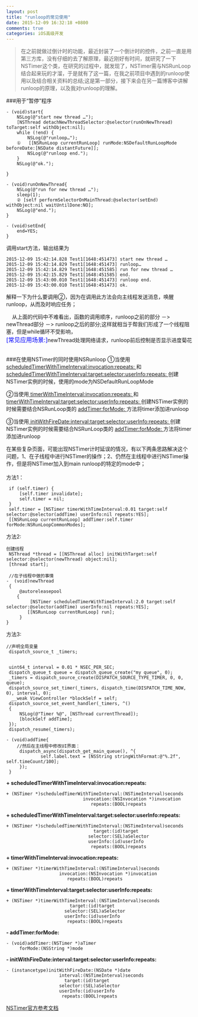 ```yaml
---
layout: post
title: "runloop的常见使用"
date: 2015-12-09 16:32:18 +0800
comments: true
categories: iOS高级开发
---
```

> 在之前就做过倒计时的功能，最近封装了一个倒计时的控件，之前一直是用第三方库，没有仔细的去了解原理，最近刚好有时间，就研究了一下NSTimer这个类，在研究的过程中，就发现了，NSTimer需与NSRunLoop结合起来玩的才溜，于是就有了这一篇，在我之前项目中遇到的runloop使用以及结合相关资料的总结;这是第一部分，接下来会在另一篇博客中讲解runloop的原理，以及我对runloop的理解。

<!--more-->

###用于“暂停”程序
	
	- (void)start{
    	NSLog(@"start new thread …");
    	[NSThread detachNewThreadSelector:@selector(runOnNewThread) toTarget:self withObject:nil];
    	while (!end) {
        	NSLog(@"runloop…");
        ①	[[NSRunLoop currentRunLoop] runMode:NSDefaultRunLoopMode beforeDate:[NSDate distantFuture]];
        	NSLog(@"runloop end.");
	    }
    	NSLog(@"ok.");
    
	}
	
	- (void)runOnNewThread{
		NSLog(@"run for new thread …");
		sleep(1);
		② [self performSelectorOnMainThread:@selector(setEnd) withObject:nil waitUntilDone:NO];
		NSLog(@"end.");
	}
	
	- (void)setEnd{
    	end=YES;
	}
	
调用start方法，输出结果为

	2015-12-09 15:42:14.828 Test1[1648:451473] start new thread …
	2015-12-09 15:42:14.829 Test1[1648:451473] runloop…
	2015-12-09 15:42:14.829 Test1[1648:451585] run for new thread …
	2015-12-09 15:42:15.829 Test1[1648:451585] end.
	2015-12-09 15:43:00.010 Test1[1648:451473] runloop end.
	2015-12-09 15:43:00.010 Test1[1648:451473] ok.
	
解释一下为什么要调用②，因为在调用此方法会向主线程发送消息，唤醒runloop，从而及时响应任务；
  
&nbsp;&nbsp;&nbsp;&nbsp;从上面的代码中不难看出，函数的调用顺序，runloop之前的部分 －> newThread部分 －> runloop之后的部分;这样就相当于帮我们形成了一个线程阻塞，但是while循环不受影响，  
<font color=blue size=3>[常见应用场景:]</font>newThread处理网络请求，runloop前后控制是否显示进度菊花

</br>
###在使用NSTimer的同时使用NSRunloop
①当使用<a href=#2015120901> scheduledTimerWithTimeInterval:invocation:repeats: </a> 和 <a href=#2015120902> scheduledTimerWithTimeInterval:target:selector:userInfo:repeats: </a>创建NSTimer实例的时候，使用的mode为NSDefaultRunLoopMode

②当使用<a href=#2015120903> timerWithTimeInterval:invocation:repeats: </a> 和 <a href=#2015120904> timerWithTimeInterval:target:selector:userInfo:repeats: </a> 创建NSTimer实例的时候需要结合NSRunLoop类的 <a href=#2015120905> addTimer:forMode: </a> 方法将timer添加进runloop

③当使用<a href=#2015120906> initWithFireDate:interval:target:selector:userInfo:repeats: </a> 创建NSTimer实例的时候需要结合NSRunLoop类的 <a href=#2015120905> addTimer:forMode: </a> 方法将timer添加进runloop
	
在某些复杂页面，可能出现NSTimer计时延误的情况，有以下两条思路解决这个问题，1、在子线程中进行NSTimer的操作；2、仍然在主线程中进行NSTimer操作，但是将NSTimer加入到main runloop的特定的mode中；  
</br>
方法1：  

	 if (self.timer) {
         [self.timer invalidate];
         self.timer = nil;
     }
     self.timer = [NSTimer timerWithTimeInterval:0.01 target:self selector:@selector(addTime) userInfo:nil repeats:YES];
     [[NSRunLoop currentRunLoop] addTimer:self.timer forMode:NSRunLoopCommonModes];
     
方法2:  
	
	创建线程
	 NSThread *thread = [[NSThread alloc] initWithTarget:self selector:@selector(newThread) object:nil];
     [thread start];
     
     //在子线程中做的事情 
	-  (void)newThread
	 {
    	 @autoreleasepool
     	{
        	 [NSTimer scheduledTimerWithTimeInterval:2.0 target:self selector:@selector(addTime) userInfo:nil repeats:YES];
         	[[NSRunLoop currentRunLoop] run];
    	 }
	}
	
方法3: 
 
	//声明全局变量
	 dispatch_source_t _timers;
	
	 
     uint64_t interval = 0.01 * NSEC_PER_SEC;
     dispatch_queue_t queue = dispatch_queue_create("my queue", 0);
     _timers = dispatch_source_create(DISPATCH_SOURCE_TYPE_TIMER, 0, 0, queue);
     dispatch_source_set_timer(_timers, dispatch_time(DISPATCH_TIME_NOW, 0), interval, 0);
      __weak ViewController *blockSelf = self;
     dispatch_source_set_event_handler(_timers, ^()
     {
         NSLog(@"Timer %@", [NSThread currentThread]);
         [blockSelf addTime];
     });
     dispatch_resume(_timers);

	- (void)addTime{
		//然后在主线程中修改UI界面：
		 dispatch_async(dispatch_get_main_queue(), ^{
	    	     self.label.text = [NSString stringWithFormat:@"%.2f", self.timeCount/100];
    	 });
     }
	
<b id=2015120901>+ scheduledTimerWithTimeInterval:invocation:repeats:</b>

	+ (NSTimer *)scheduledTimerWithTimeInterval:(NSTimeInterval)seconds
                                 invocation:(NSInvocation *)invocation
                                    repeats:(BOOL)repeats

<b id=2015120902>+ scheduledTimerWithTimeInterval:target:selector:userInfo:repeats: </b>

	+ (NSTimer *)scheduledTimerWithTimeInterval:(NSTimeInterval)seconds
                                     target:(id)target
                                   selector:(SEL)aSelector
                                   userInfo:(id)userInfo
                                    repeats:(BOOL)repeats

<b id=2015120903>+ timerWithTimeInterval:invocation:repeats:</b>

	+ (NSTimer *)timerWithTimeInterval:(NSTimeInterval)seconds
                        invocation:(NSInvocation *)invocation
                           repeats:(BOOL)repeats

<b id=2015120904>+ timerWithTimeInterval:target:selector:userInfo:repeats:</b>

	+ (NSTimer *)timerWithTimeInterval:(NSTimeInterval)seconds
                            target:(id)target
                          selector:(SEL)aSelector
                          userInfo:(id)userInfo
                           repeats:(BOOL)repeats

<b id=2015120905>-  addTimer:forMode:</b>

	- (void)addTimer:(NSTimer *)aTimer
         forMode:(NSString *)mode

<b id=2015120906>- initWithFireDate:interval:target:selector:userInfo:repeats:</b>

	- (instancetype)initWithFireDate:(NSDate *)date
                        interval:(NSTimeInterval)seconds
                          target:(id)target
                        selector:(SEL)aSelector
                        userInfo:(id)userInfo
                         repeats:(BOOL)repeats
                                    
  [NSTimer官方参考文档](https://developer.apple.com/library/prerelease/ios/documentation/Cocoa/Reference/Foundation/Classes/NSTimer_Class/index.html#//apple_ref/occ/clm/NSTimer/scheduledTimerWithTimeInterval:invocation:repeats:)                                  